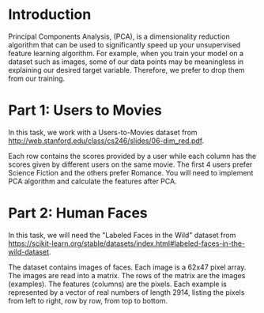 # Introduction

Principal Components Analysis, (PCA), is a dimensionality reduction algorithm that can
be used to significantly speed up your unsupervised feature learning algorithm. For
example, when you train your model on a dataset such as images, some of our data
points may be meaningless in explaining our desired target variable. Therefore, we
prefer to drop them from our training.

# Part 1: Users to Movies

In this task, we work with a Users-to-Movies dataset from http://web.stanford.edu/class/cs246/slides/06-dim_red.pdf. 

Each row contains the scores provided by a user while each column has the scores given by different users
on the same movie. The first 4 users prefer Science Fiction and the others prefer
Romance. You will need to implement  PCA algorithm and calculate the features after PCA. 

# Part 2: Human Faces

In this task, we will need the "Labeled Faces in the Wild" dataset from https://scikit-learn.org/stable/datasets/index.html#labeled-faces-in-the-wild-dataset. 

The dataset contains images of faces. Each image is a 62x47 pixel array. The images are read into a matrix. The rows of the
matrix are the images (examples). The features (columns) are the pixels. Each
example is represented by a vector of real numbers of length 2914, listing the pixels
from left to right, row by row, from top to bottom.
